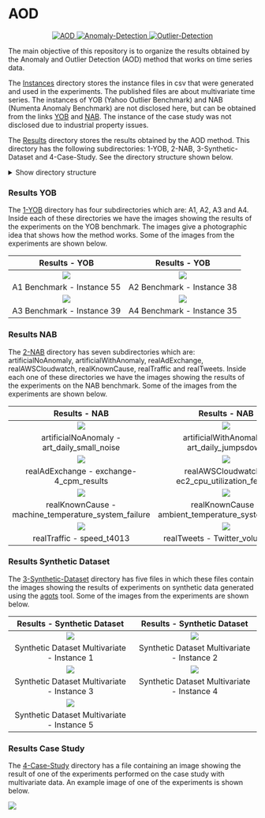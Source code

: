 # AOD

<p align="center">
  <a href="#">
    <img src="https://img.shields.io/badge/AOD-brightgreen.svg" alt="AOD">
  </a>
  <a href="#">
    <img src="https://img.shields.io/badge/Anomaly-Detection-blue.svg" alt="Anomaly-Detection">
  </a>
  <a href="#">
    <img src="https://img.shields.io/badge/Outlier-Detection-orange.svg" alt="Outlier-Detection">
  </a>
</p>

The main objective of this repository is to organize the results obtained by the Anomaly and Outlier Detection (AOD) method that works on time series data. 

The [Instances](./Instances/) directory stores the instance files in csv that were generated and used in the experiments. The published files are about multivariate time series. The instances of YOB (Yahoo Outlier Benchmark) and NAB (Numenta Anomaly Benchmark) are not disclosed here, but can be obtained from the links [YOB](https://webscope.sandbox.yahoo.com/catalog.php?datatype=s\&did=70) and [NAB](https://github.com/numenta/NAB). The instance of the case study was not disclosed due to industrial property issues.

The [Results](./Results/) directory stores the results obtained by the AOD method. This directory has the following subdirectories: 1-YOB, 2-NAB, 3-Synthetic-Dataset and 4-Case-Study. See the directory structure shown below.



<details>
  <summary>Show directory structure</summary>
  ```
  ![](./Docs/mermaid-diagram-flow.png)
</details>

### Results YOB

The [1-YOB](./Results/1-YOB/) directory has four subdirectories which are: A1, A2, A3 and A4. Inside each of these directories we have the images showing the results of the experiments on the YOB benchmark. The images give a photographic idea that shows how the method works. Some of the images from the experiments are shown below.

| Results - YOB                                     | Results - YOB                                     |
|:-------------------------------------------------:|:-------------------------------------------------:|
| ![](./Results/1-YOB/A1/plot-real_55.svg)          | ![](./Results/1-YOB/A2/plot-synthetic_38.svg)     |
| A1 Benchmark - Instance 55                        | A2 Benchmark - Instance 38                        |
| ![](./Results/1-YOB/A3/plot-A3Benchmark-TS39.svg) | ![](./Results/1-YOB/A4/plot-A4Benchmark-TS35.svg) |
| A3 Benchmark - Instance 39                        | A4 Benchmark - Instance 35                        |

### Results NAB

The [2-NAB](./Results/2-NAB/) directory has seven subdirectories which are: artificialNoAnomaly, artificialWithAnomaly, realAdExchange, realAWSCloudwatch, realKnownCause, realTraffic and realTweets. Inside each one of these directories we have the images showing the results of the experiments on the NAB benchmark. Some of the images from the experiments are shown below.

| Results - NAB                                             | Results - NAB                                                   |
|:---------------------------------------------------------:|:---------------------------------------------------------------:|
| ![](./Results/2-NAB/artificialNoAnomaly/plot-art_daily_small_noise.svg) | ![](./Results/2-NAB/artificialWithAnomaly/plot-art_daily_jumpsdown.svg) |
| artificialNoAnomaly - art_daily_small_noise               | artificialWithAnomaly - art_daily_jumpsdown                     |
| ![](./Results/2-NAB/realAdExchange/plot-exchange-4_cpm_results.svg) | ![](./Results/2-NAB/realAWSCloudwatch/plot-ec2_cpu_utilization_fe7f93.svg) |
| realAdExchange - exchange-4_cpm_results                   | realAWSCloudwatch - ec2_cpu_utilization_fe7f93                  |
| ![](./Results/2-NAB/realKnownCause/plot-machine_temperature_system_failure.svg)  | ![](./Results/2-NAB/realKnownCause/plot-ambient_temperature_system_failure.svg)  |
| realKnownCause - machine_temperature_system_failure       | realKnownCause - ambient_temperature_system_failure             |
| ![](./Results/2-NAB/realTraffic/plot-speed_t4013.svg)     | ![](./Results/2-NAB/realTweets/plot-Twitter_volume_CVS.svg)     |
| realTraffic - speed_t4013                                 | realTweets - Twitter_volume_CVS                                 |

### Results Synthetic Dataset

The [3-Synthetic-Dataset](./Results/3-Synthetic-Dataset/) directory has five files in which these files contain the images showing the results of experiments on synthetic data generated using the [agots](https://github.com/KDD-OpenSource/agots) tool. Some of the images from the experiments are shown below. 

| Results - Synthetic Dataset                                | Results - Synthetic Dataset                                |
|:----------------------------------------------------------:|:----------------------------------------------------------:|
| ![](./Results/3-Synthetic-Dataset/plot-multivariate-1.svg) | ![](./Results/3-Synthetic-Dataset/plot-multivariate-2.svg) |
| Synthetic Dataset Multivariate - Instance 1                | Synthetic Dataset Multivariate - Instance 2                |
| ![](./Results/3-Synthetic-Dataset/plot-multivariate-3.svg) | ![](./Results/3-Synthetic-Dataset/plot-multivariate-4.svg) |
| Synthetic Dataset Multivariate - Instance 3                | Synthetic Dataset Multivariate - Instance 4                |
| ![](./Results/3-Synthetic-Dataset/plot-multivariate-5.svg) |                                                            |
| Synthetic Dataset Multivariate - Instance 5                |                                                            |

### Results Case Study

The [4-Case-Study](./Results/4-Case-Study/) directory has a file containing an image showing the result of one of the experiments performed on the case study with multivariate data. An example image of one of the experiments is shown below. 

![](./Results/4-Case-Study/plot-db_sensors.svg)
